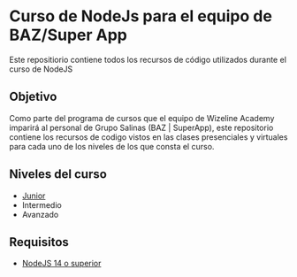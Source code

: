 # Curso de NodeJs para el equipo de BAZ/Super App

Este repositiorio contiene todos los recursos de código utilizados durante el curso de NodeJS

## Objetivo

Como parte del programa de cursos que el equipo de Wizeline Academy imparirá al personal de Grupo Salinas (BAZ | SuperApp), este repositorio contiene los recursos de codigo vistos en las clases presenciales y virtuales para cada uno de los niveles de los que consta el curso.

## Niveles del curso

- [Junior](junior/)
- Intermedio
- Avanzado

## Requisitos

- [NodeJS 14 o superior](https://nodejs.org/)
